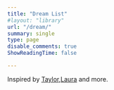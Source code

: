 ```yaml
---
title: "Dream List"
#layout: "library"
url: "/dream/"
summary: single
type: page
disable_comments: true
ShowReadingTime: false

---
```








Inspired by [Taylor](https://taylor.town/bucket-list),[Laura](https://lauravanderkam.com/2015/06/2015-list-100-dreams/) and more.